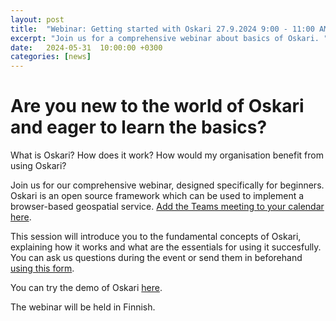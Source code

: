 ```yaml
---
layout: post  
title:  "Webinar: Getting started with Oskari 27.9.2024 9:00 - 11:00 AM"  
excerpt: "Join us for a comprehensive webinar about basics of Oskari. "
date:   2024-05-31  10:00:00 +0300
categories: [news]
---  
```


# Are you new to the world of Oskari and eager to learn the basics?

What is Oskari? How does it work? How would my organisation benefit from using Oskari?

Join us for our comprehensive webinar, designed specifically for beginners. Oskari is an open source framework which can be used to implement a browser-based geospatial service. [Add the Teams meeting to your calendar here](https://teams.microsoft.com/l/meetup-join/19%3ameeting_MGRiYjAzMDktMjVhZC00NmFkLTg0MTktN2I3ZTdkMTZjODk4%40thread.v2/0?context=%7b%22Tid%22%3a%22c4f8a632-5580-4a1c-9237-1d5a571b71fa%22%2c%22Oid%22%3a%229dd8f2aa-219f-41da-b24d-2bc9173c799e%22%7d).

This session will introduce you to the fundamental concepts of Oskari, explaining how it works and what are the essentials for using it succesfully. You can ask us questions during the event or send them in beforehand [using this form](https://docs.google.com/forms/d/e/1FAIpQLSfCQ1w4othF33kN_zbxHs8pOVaOiMBUH5b_BvrJk8taN8kF0A/viewform).

You can try the demo of Oskari [here](https://demo.oskari.org/).

The webinar will be held in Finnish.

